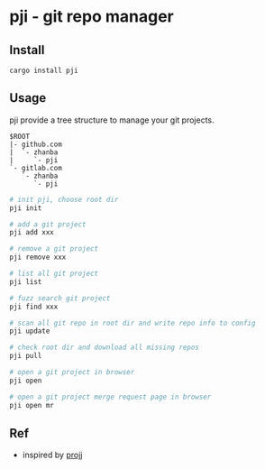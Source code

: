 # pji - git repo manager

## Install

```
cargo install pji
```

## Usage

pji provide a tree structure to manage your git projects.

```
$ROOT
|- github.com
|  `- zhanba
|     `- pji
`- gitlab.com
   `- zhanba
      `- pji

```

```sh
# init pji, choose root dir
pji init

# add a git project
pji add xxx

# remove a git project
pji remove xxx

# list all git project
pji list

# fuzz search git project
pji find xxx

# scan all git repo in root dir and write repo info to config
pji update

# check root dir and download all missing repos
pji pull

# open a git project in browser
pji open

# open a git project merge request page in browser
pji open mr

```

## Ref

- inspired by [projj](https://github.com/popomore/projj)
